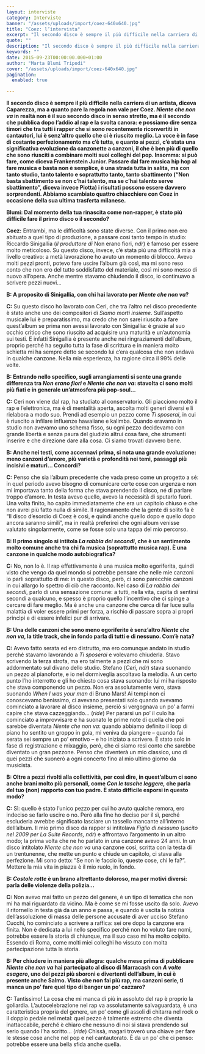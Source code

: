 ```yaml
---
layout: interviste
category: Interviste
banner: "/assets/uploads/import/coez-640x640.jpg"
title: "Coez: l’intervista"
excerpt: "Il secondo disco è sempre il più difficile nella carriera di un artista, diceva Caparezza, ma a quanto pare la regola non vale per Coez. Niente che non va in realtà non è il suo secondo disco in senso stretto, ma è il secondo che pubblica dopo l’addio al rap e la svolta canora: e possiamo…"
quote: ""
description: "Il secondo disco è sempre il più difficile nella carriera di un artista, diceva Caparezza, ma a quanto pare la regola non vale per Coez. Niente che non va in realtà non è il suo secondo disco in senso stretto, ma è il secondo che pubblica dopo l’addio al rap e la svolta canora: e possiamo…"
keywords: ""
date: 2015-09-23T00:00:00.000+01:00
author: "Marta Blumi Tripodi"
cover: "/assets/uploads/import/coez-640x640.jpg"
pagination:
  enabled: true

---
```


[](https://hotmc.com/wp-content/uploads/2015/09/coez.jpg)

**Il secondo disco è sempre il più difficile nella carriera di un artista, diceva Caparezza, ma a quanto pare la regola non vale per Coez. _Niente che non va_ in realtà non è il suo secondo disco in senso stretto, ma è il secondo che pubblica dopo l’addio al rap e la svolta canora: e possiamo dire senza timori che tra tutti i rapper che si sono recentemente riconvertiti in cantautori, lui è senz’altro quello che ci è riuscito meglio. La voce è in fase di costante perfezionamento ma c’è tutta, e quanto ai pezzi, c’è stata una significativa evoluzione da canzonette a canzoni, il che è ben più di quello che sono riusciti a combinare molti suoi colleghi del pop. Insomma: si può fare, come diceva Frankenstein Junior. Passare dal fare musica hip hop al fare musica e basta non è semplice, è una strada tutta in salita, ma con tanto studio, tanto talento e soprattutto tanto, tanto sbattimento (“Non basta sbattimento se non c’hai talento, ma se c’hai talento serve sbattimento”, diceva invece Piotta) i risultati possono essere davvero sorprendenti. Abbiamo scambiato quattro chiacchiere con Coez in occasione della sua ultima trasferta milanese.**

  
 **Blumi: Dal momento della tua rinascita come non-rapper, è stato più difficile fare il primo disco o il secondo?**

**Coez:** Entrambi, ma le difficoltà sono state diverse. Con il primo non ero abituato a quel tipo di produzione, a passare così tanto tempo in studio: Riccardo Sinigallia (_il produttore di_ Non erano fiori, _ndr_) è famoso per essere molto meticoloso. Su questo disco, invece, c’è stata più una difficoltà mia a livello creativo: a metà lavorazione ho avuto un momento di blocco. Avevo molti pezzi pronti, potevo fare uscire l’album già così, ma mi sono reso conto che non ero del tutto soddisfatto del materiale, così mi sono messo di nuovo all’opera. Anche mentre stavamo chiudendo il disco, io continuavo a scrivere pezzi nuovi…

**B: A proposito di Sinigallia, con chi hai lavorato per _Niente che non va_?**

**C:** Su questo disco ho lavorato con Ceri, che tra l’altro nel disco precedente è stato anche uno dei compositori di _Siamo morti insieme_. Sull’aspetto musicale lui è preparatissimo, ma credo che non sarei riuscito a fare quest’album se prima non avessi lavorato con Sinigallia: è grazie al suo occhio critico che sono riuscito ad acquisire una maturità e un’autonomia sui testi. E infatti Sinigallia è presente anche nei ringraziamenti dell’album, proprio perché ha seguito tutta la fase di scrittura e in maniera molto schietta mi ha sempre detto se secondo lui c’era qualcosa che non andava in qualche canzone. Nella mia esperienza, ha ragione circa il 99% delle volte.

**B: Entrando nello specifico, sugli arrangiamenti si sente una grande differenza tra _Non erano fiori_ e _Niente che non va_: stavolta ci sono molti più fiati e in generale un’atmosfera più pop-soul…**

**C:** Ceri non viene dal rap, ha studiato al conservatorio. Gli piacciono molto il rap e l’elettronica, ma è di mentalità aperta, ascolta molti generi diversi e li rielabora a modo suo. Prendi ad esempio un pezzo come _Ti sposerai_, in cui è riuscito a infilare influenze hawaiiane e kalimba. Quando eravamo in studio non avevamo uno schema fisso, su ogni pezzo decidevamo con grande libertà e senza paura del giudizio altrui cosa fare, che strumenti inserire e che direzione dare alla cosa. Ci siamo trovati davvero bene.

**B: Anche nei testi, come accennavi prima, si nota una grande evoluzione: meno canzoni d’amore, più varietà e profondità nei temi, passaggi più incisivi e maturi… Concordi?**

**C:** Penso che sia l’album precedente che vada preso come un progetto a sé: in quel periodo avevo bisogno di comunicare certe cose con urgenza e non mi importava tanto della forma che stava prendendo il disco, né di parlare troppo d’amore. In testa avevo quello, avevo la necessità di sputarlo fuori. Una volta finito, ho capito immediatamente che era un capitolo chiuso e che non avrei più fatto nulla di simile. Il ragionamento che la gente di solito fa è “Il disco d’esordio di Coez è così, e quindi anche quello dopo e quello dopo ancora saranno simili”, ma in realtà preferirei che ogni album venisse valutato singolarmente, come se fosse solo una tappa del mio percorso.

**B: Il primo singolo si intitola _La rabbia dei secondi_, che è un sentimento molto comune anche tra chi fa musica (soprattutto musica rap). È una canzone in qualche modo autobiografica?**

**C:** No, non lo è. Il rap effettivamente è una musica molto egoriferita, quindi visto che vengo da quel mondo si potrebbe pensare che nelle mie canzoni io parli soprattutto di me: in questo disco, però, ci sono parecchie canzoni in cui allargo lo spettro di ciò che racconto. Nel caso di _La rabbia dei secondi_, parlo di una sensazione comune: a tutti, nella vita, capita di sentirsi secondi a qualcuno, e spesso è proprio quello l’incentivo che ci spinge a cercare di fare meglio. Ma è anche una canzone che cerca di far luce sulla malattia di voler essere primi per forza, a rischio di passare sopra ai propri princìpi e di essere infelici pur di arrivare.

**B: Una delle canzoni che sono meno egoriferite è senz’altro _Niente che non va_, la title track, che in fondo parla di tutti e di nessuno. Com’è nata?**

**C:** Avevo fatto serata ed ero distrutto, ma ero comunque andato in studio perché stavamo lavorando a _Ti sposerai_ e volevamo chiuderla. Stavo scrivendo la terza strofa, ma ero talmente a pezzi che mi sono addormentato sul divano dello studio. Stefano (_Ceri, ndr_) stava suonando un pezzo al pianoforte, e io nel dormiveglia ascoltavo la melodia. A un certo punto l’ho interrotto e gli ho chiesto cosa stava suonando: lui mi ha risposto che stava componendo un pezzo. Non era assolutamente vero, stava suonando _When I was your man_ di Bruno Mars! Ai tempi non ci conoscevamo benissimo, ci avevano presentati solo quando avevamo cominciato a lavorare al disco insieme, perciò si vergognava un po’ a farmi capire che stava cazzeggiando… (_ride_) Per pararsi un po’ il culo ha cominciato a improvvisare e ha suonato le prime note di quella che poi sarebbe diventata _Niente che non va_: quando abbiamo definito il loop di piano ho sentito un groppo in gola, mi veniva da piangere – quando fai serata sei sempre un po’ emotivo – e ho iniziato a scrivere. È stato solo in fase di registrazione e mixaggio, però, che ci siamo resi conto che sarebbe diventato un gran pezzone. Penso che diventerà un mio classico, uno di quei pezzi che suonerò a ogni concerto fino al mio ultimo giorno da musicista.

**B: Oltre a pezzi rivolti alla collettività, per così dire, in quest’album ci sono anche brani molto più personali, come _Con le tasche leggere,_ che parla del tuo (non) rapporto con tuo padre. È stato difficile esporsi in questo modo?**

**C:** Sì: quello è stato l’unico pezzo per cui ho avuto qualche remora, ero indeciso se farlo uscire o no. Però alla fine ho deciso per il sì, perché escluderla avrebbe significato lasciare un tassello mancante all’interno dell’album. Il mio primo disco da rapper si intitolava _Figlio di nessuno_ (_uscito nel 2009 per La Suite Records, ndr_) e affrontavo l’argomento in un altro modo; la prima volta che ne ho parlato in una canzone avevo 24 anni. In un disco intitolato _Niente che non va_ una canzone così, scritta con la testa di un trentunenne, che mette un punto e chiude un capitolo, ci stava alla perfezione. Mi sono detto: “Se non le faccio io, queste cose, chi le fa?”. Mettere la mia vita in piazza è il mio ruolo, in fondo.

**B: _Costole rotte_ è un brano altrettanto doloroso, ma per motivi diversi: parla delle violenze della polizia…**

**C:** Non avevo mai fatto un pezzo del genere, è un tipo di tematica che non mi ha mai riguardato da vicino. Ma è come se mi fosse uscito da solo. Avevo il ritornello in testa già da un anno e passa, e quando è uscita la notizia dell’assoluzione di massa delle persone accusate di aver ucciso Stefano Cucchi, ho cominciato a scrivere a raffica: sei ore dopo la canzone era finita. Non è dedicata a lui nello specifico perché non ho voluto fare nomi, potrebbe essere la storia di chiunque, ma il suo caso mi ha molto colpito. Essendo di Roma, come molti miei colleghi ho vissuto con molta partecipazione tutta la storia.

**B: Per chiudere in maniera più allegra: qualche mese prima di pubblicare _Niente che non va_ hai partecipato al disco di Marracash con _A volte esagero_, uno dei pezzi più sboroni e divertenti dell’album, in cui è presente anche Salmo. Visto che non fai più rap, ma canzoni serie, ti manca un po’ fare quel tipo di banger un po’ cazzaro?**

**C:** Tantissimo! La cosa che mi manca di più in assoluto del rap è proprio la goliardia. L’autocelebrazione nel rap va assolutamente salvaguardata, è una caratteristica propria del genere, un po’ come gli assoli di chitarra nel rock o il doppio pedale nel metal: quel pezzo è talmente estremo che diventa inattaccabile, perché è chiaro che nessuno di noi si stava prendendo sul serio quando l’ha scritto… (_ride_) Chissà, magari troverò una chiave per fare le stesse cose anche nel pop e nel cantautorato. È da un po’ che ci penso: potrebbe essere una bella sfida anche quella.